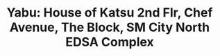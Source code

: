 ---
addr: ' 2nd Flr, Chef Avenue, The Block, SM City North EDSA Complex'
city: Quezon City
country: Philippines
description: 2nd Flr, Chef Avenue, The Block, SM City North EDSA Complex (at North
  Ave.) 1104 Quezon City Quezon City
id: 521c13ef11d2ff3e0e0e378a
lat: 14.655915714283626
lng: 121.03231320883746
title: 'Yabu: House of Katsu 2nd Flr, Chef Avenue, The Block, SM City North EDSA Complex'
venue: 'Yabu: House of Katsu'
---